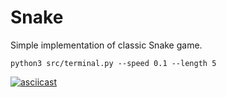 # Snake

Simple implementation of classic Snake game.

```shell
python3 src/terminal.py --speed 0.1 --length 5
```

[![asciicast](https://asciinema.org/a/AyNbmsSQzjO0laTJHpjWnohBl.svg)](https://asciinema.org/a/AyNbmsSQzjO0laTJHpjWnohBl)

